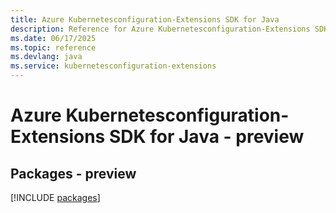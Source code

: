 ```yaml
---
title: Azure Kubernetesconfiguration-Extensions SDK for Java
description: Reference for Azure Kubernetesconfiguration-Extensions SDK for Java
ms.date: 06/17/2025
ms.topic: reference
ms.devlang: java
ms.service: kubernetesconfiguration-extensions
---
```

# Azure Kubernetesconfiguration-Extensions SDK for Java - preview
## Packages - preview
[!INCLUDE [packages](kubernetesconfiguration-extensions-index.md)]